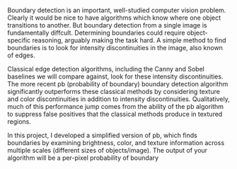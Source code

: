 Boundary detection is an important, well-studied computer vision problem. Clearly it would be nice to have algorithms which know where one object transitions to another. But boundary detection from a single image is fundamentally diffcult. Determining boundaries could require object-specific reasoning, arguably making the task hard. A simple method to find boundaries is to look for intensity discontinuities in the image, also known of edges.

Classical edge detection algorithms, including the Canny and Sobel baselines we will compare against, look for these intensity discontinuities. The more recent pb (probability of boundary) boundary detection algorithm significantly outperforms these classical methods by considering texture and color discontinuities in addition to intensity discontinuities. Qualitatively, much of this performance jump comes from the ability of the pb algorithm to suppress false positives that the classical methods produce in textured regions.


In this project, I developed a simplified version of pb, which finds boundaries by examining brightness, color, and texture information across multiple scales (different sizes of objects/image). The output of your algorithm will be a per-pixel probability of boundary